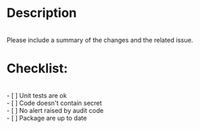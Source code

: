 <h1>Description</h1><br>Please include a summary of the changes and the related issue.<br><h1>Checklist:</h1><br>- [ ] Unit tests are ok<br>- [ ] Code doesn't contain secret<br>- [ ] No alert raised by audit code<br>- [ ] Package are up to date
